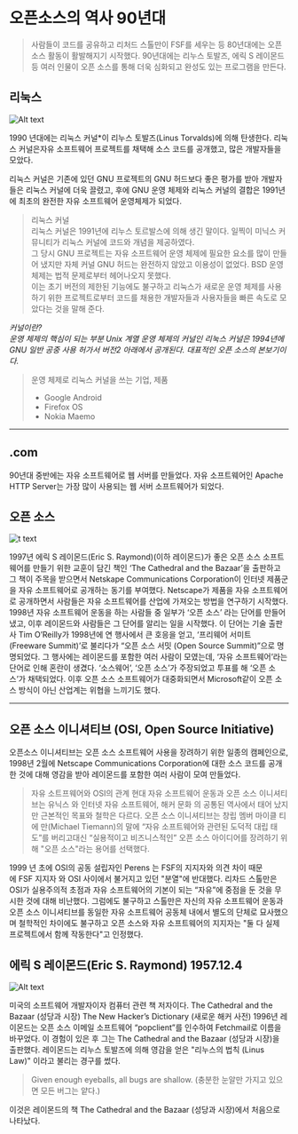 # 오픈소스의 역사 90년대

> 사람들이 코드를 공유하고 리처드 스톨만이 FSF를 세우는 등 80년대에는 오픈 소스 활동이 활발해지기 시작했다.
> 90년대에는 리누스 토발즈, 에릭 S 레이몬드 등 여러 인물이 오픈 소스를 통해 더욱 심화되고 완성도 있는 프로그램을 만든다.

## 리눅스

![Alt text](https://upload.wikimedia.org/wikipedia/commons/thumb/3/35/Tux.svg/1200px-Tux.svg.png)

1990 년대에는 리눅스 커널*이 리누스 토발즈(Linus Torvalds)에 의해 탄생한다. 리눅스 커널은자유 소프트웨어 프로젝트를 채택해 소스 코드를 공개했고, 많은 개발자들을 모았다.

리눅스 커널은 기존에 있던 GNU 프로젝트의 GNU 허드보다 좋은 평가를 받아 개발자들은 리눅스 커널에 더욱 끌렸고, 후에 GNU 운영 체제와 리눅스 커널의 결합은 1991년에 최초의 완전한 자유 소프트웨어 운영체제가 되었다.

> 리눅스 커널  
> 리눅스 커널은 1991년에 리누스 토르발스에 의해 생긴 말이다. 일찍이 미닉스 커뮤니티가 리눅스 커널에 코드와 개념을 제공하였다.  
> 그 당시 GNU 프로젝트는 자유 소프트웨어 운영 체제에 필요한 요소를 많이 만들어 냈지만 자체 커널 GNU 허드는 완전하지 않았고 이용성이 없었다. BSD 운영 체제는 법적 문제로부터 헤어나오지 못했다.  
> 이는 초기 버전의 제한된 기능에도 불구하고 리눅스가 새로운 운영 체제를 사용하기 위한 프로젝트로부터 코드를 채용한 개발자들과 사용자들을 빠른 속도로 모았다는 것을 말해 준다.

*커널이란?*  
*운영 체제의 핵심이 되는 부분*
*Unix 계열 운영 체제의 커널인 리눅스 커널은 1994년에 GNU 일반 공중 사용 허가서 버전2 아래에서 공개된다. 대표적인 오픈 소스의 본보기이다.*

> 운영 체제로 리눅스 커널을 쓰는 기업, 제품
> * Google Android
> * Firefox OS
> * Nokia Maemo
---
## .com
90년대 중반에는 자유 소프트웨어로 웹 서버를 만들었다. 자유 소프트웨어인 Apache HTTP Server는 가장 많이 사용되는 웹 서버 소프트웨어가 되었다.

## 오픈 소스

![t text](http://files.itworld.co.kr/files/editor_img/200904/opensource_logo.gif)

1997년 에릭 S 레이몬드(Eric S. Raymond)(이하 레이몬드)가 좋은 오픈 소스 소프트웨어를 만들기 위한 교훈이 담긴 책인 ‘The Cathedral and the Bazaar’을 출판하고 그 책이 주목을 받으면서 Netskape Communications Corporation이 인터넷 제품군을 자유 소프트웨어로 공개하는 동기를 부여했다.
Netscape가 제품을 자유 소프트웨어로 공개하면서 사람들은 자유 소프트웨어를 산업에 가져오는 방법을 연구하기 시작했다.
1998년 자유 소프트웨어 운동을 하는 사람들 중 일부가 ‘오픈 소스’ 라는 단어를 만들어냈고, 이후 레이몬드와 사람들은 그 단어를 알리는 일을 시작했다. 이 단어는 기술 출판사 Tim O’Reilly가 1998년에 연 행사에서 큰 호응을 얻고, ‘프리웨어 서미트 (Freeware Summit)’로 불리다가 “오픈 소스 서밋 (Open Source Summit)”으로 명명되었다.
그 행사에는 레이몬드를 포함한 여러 사람이 모였는데, ‘자유 소프트웨어’라는 단어로 인해 혼란이 생겼다. ‘소스웨어’, ‘오픈 소스’가 주장되었고 투표를 해 ‘오픈 소스’가 채택되었다.
 이후 오픈 소스 소프트웨어가 대중화되면서 Microsoft같이 오픈 소스 방식이 아닌 산업계는 위협을 느끼기도 했다.

-----




## 오픈 소스 이니셔티브 (OSI, Open Source Initiative)
오픈소스 이니셔티브는 오픈 소스 소프트웨어 사용을 장려하기 위한 일종의 캠페인으로, 1998년 2월에 Netscape Communications Corporation에 대한 소스 코드를 공개한 것에 대해 영감을 받아 레이몬드를 포함한 여러 사람이 모여 만들었다. 

> 자유 소트프웨어와 OSI의 관계
> 현대 자유 소프트웨어 운동과 오픈 소스 이니셔티브는 유닉스 와 인터넷 자유 소프트웨어, 해커 문화 의 공통된 역사에서 태어 났지만 근본적인 목표와 철학은 다르다. 오픈 소스 이니셔티브는 창립 멤버 마이클 티에 만(Michael Tiemann)의 말에 “자유 소프트웨어와 관련된 도덕적 대립 태도”를 버리고대신 “실용적이고 비즈니스적인” 오픈 소스 아이디어를 장려하기 위해 "오픈 소스"라는 용어를 선택했다.

1999 년 초에 OSI의 공동 설립자인 Perens 는 FSF의 지지자와 의견 차이 때문에 FSF 지지자 와 OSI 사이에서 불거지고 있던 "분열"에 반대했다. 리차드 스톨만은 OSI가 실용주의적 초점과 자유 소프트웨어의 기본이 되는 “자유”에 중점을 둔 것을 무시한 것에 대해 비난했다. 그럼에도 불구하고 스톨만은 자신의 자유 소프트웨어 운동과 오픈 소스 이니셔티브를 동일한 자유 소프트웨어 공동체 내에서 별도의 단체로 묘사했으며 철학적인 차이에도 불구하고 오픈 소스와 자유 소프트웨어의 지지자는 "둘 다 실제 프로젝트에서 함께 작동한다"고 인정했다.


## 에릭 S 레이몬드(Eric S. Raymond) 1957.12.4
![Alt text](https://upload.wikimedia.org/wikipedia/commons/thumb/e/e2/Eric_S_Raymond_portrait.jpg/220px-Eric_S_Raymond_portrait.jpg)

미국의 소프트웨어 개발자이자 컴퓨터 관련 책 저자이다.
The Cathedral and the Bazaar (성당과 시장)
The New Hacker’s Dictionary (새로운 해커 사전)
1996년 레이몬드는 오픈 소스 이메일 소프트웨어 “popclient”를 인수하여 Fetchmail로 이름을 바꾸었다. 이 경험이 있은 후 그는 The Cathedral and the Bazaar (성당과 시장)을 출판했다.
레이몬드는 리누스 토발즈에 의해 영감을 얻은 "리누스의 법칙 (Linus Law)" 이라고 불리는 경구를 썼다.

> Given enough eyeballs, all bugs are shallow.
> (충분한 눈알만 가지고 있으면 모든 버그는 얕다.)

이것은 레이몬드의 책 The Cathedral and the Bazaar (성당과 시장)에서 처음으로 나타났다.


